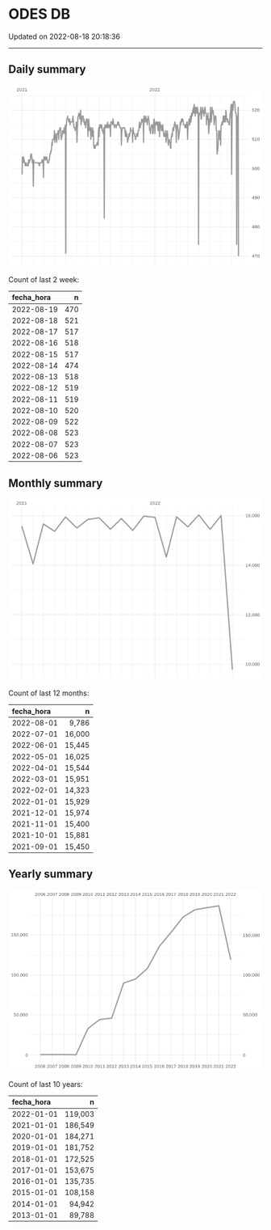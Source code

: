 
# ODES DB

Updated on 2022-08-18 20:18:36

-----

## Daily summary

![](figures/unnamed-chunk-2-1.png)<!-- -->

Count of last 2 week:

| fecha\_hora |   n |
| :---------- | --: |
| 2022-08-19  | 470 |
| 2022-08-18  | 521 |
| 2022-08-17  | 517 |
| 2022-08-16  | 518 |
| 2022-08-15  | 517 |
| 2022-08-14  | 474 |
| 2022-08-13  | 518 |
| 2022-08-12  | 519 |
| 2022-08-11  | 519 |
| 2022-08-10  | 520 |
| 2022-08-09  | 522 |
| 2022-08-08  | 523 |
| 2022-08-07  | 523 |
| 2022-08-06  | 523 |

## Monthly summary

![](figures/unnamed-chunk-4-1.png)<!-- -->

Count of last 12 months:

| fecha\_hora |      n |
| :---------- | -----: |
| 2022-08-01  |  9,786 |
| 2022-07-01  | 16,000 |
| 2022-06-01  | 15,445 |
| 2022-05-01  | 16,025 |
| 2022-04-01  | 15,544 |
| 2022-03-01  | 15,951 |
| 2022-02-01  | 14,323 |
| 2022-01-01  | 15,929 |
| 2021-12-01  | 15,974 |
| 2021-11-01  | 15,400 |
| 2021-10-01  | 15,881 |
| 2021-09-01  | 15,450 |

## Yearly summary

![](figures/unnamed-chunk-6-1.png)<!-- -->

Count of last 10 years:

| fecha\_hora |       n |
| :---------- | ------: |
| 2022-01-01  | 119,003 |
| 2021-01-01  | 186,549 |
| 2020-01-01  | 184,271 |
| 2019-01-01  | 181,752 |
| 2018-01-01  | 172,525 |
| 2017-01-01  | 153,675 |
| 2016-01-01  | 135,735 |
| 2015-01-01  | 108,158 |
| 2014-01-01  |  94,942 |
| 2013-01-01  |  89,788 |
